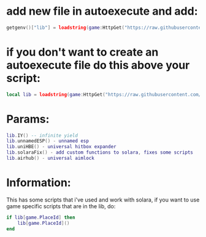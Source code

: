 # add new file in autoexecute and add:
```lua
getgenv()["lib"] = loadstring(game:HttpGet("https://raw.githubusercontent.com/Protactium/c64b223171cba703af645a5389d1ba5/main/main.lua"))()
```
# if you don't want to create an autoexecute file do this above your script:
```lua
local lib = loadstring(game:HttpGet("https://raw.githubusercontent.com/Protactium/c64b223171cba703af645a5389d1ba5/main/main.lua"))()
```


# Params:
```lua
lib.IY() -- infinite yield
lib.unnamedESP() - unnamed esp
lib.uniHBE() - universal hitbox expander
lib.solaraFix() - add custom functions to solara, fixes some scripts
lib.airhub() - universal aimlock
```

# Information:
This has some scripts that i've used and work with solara, if you want to use game specific scripts that are in the lib, do:
```lua
if lib[game.PlaceId] then
    lib[game.PlaceId]()
end
```

